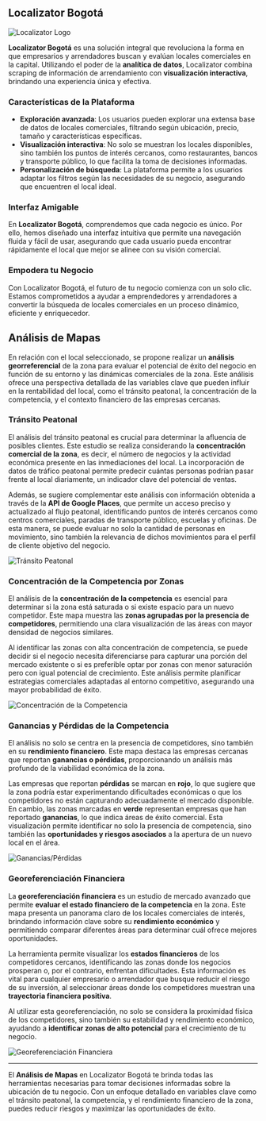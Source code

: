 ## Localizator Bogotá

![Localizator Logo](https://github.com/user-attachments/assets/5ca3de85-f468-4910-b493-40a02e3382df)

**Localizator Bogotá** es una solución integral que revoluciona la forma en que empresarios y arrendadores buscan y evalúan locales comerciales en la capital. Utilizando el poder de la **analítica de datos**, Localizator combina scraping de información de arrendamiento con **visualización interactiva**, brindando una experiencia única y efectiva.

### Características de la Plataforma

- **Exploración avanzada**: Los usuarios pueden explorar una extensa base de datos de locales comerciales, filtrando según ubicación, precio, tamaño y características específicas.
- **Visualización interactiva**: No solo se muestran los locales disponibles, sino también los puntos de interés cercanos, como restaurantes, bancos y transporte público, lo que facilita la toma de decisiones informadas.
- **Personalización de búsqueda**: La plataforma permite a los usuarios adaptar los filtros según las necesidades de su negocio, asegurando que encuentren el local ideal.

### Interfaz Amigable

En **Localizator Bogotá**, comprendemos que cada negocio es único. Por ello, hemos diseñado una interfaz intuitiva que permite una navegación fluida y fácil de usar, asegurando que cada usuario pueda encontrar rápidamente el local que mejor se alinee con su visión comercial.

### Empodera tu Negocio

Con Localizator Bogotá, el futuro de tu negocio comienza con un solo clic. Estamos comprometidos a ayudar a emprendedores y arrendadores a convertir la búsqueda de locales comerciales en un proceso dinámico, eficiente y enriquecedor.

## Análisis de Mapas

En relación con el local seleccionado, se propone realizar un **análisis georreferencial** de la zona para evaluar el potencial de éxito del negocio en función de su entorno y las dinámicas comerciales de la zona. Este análisis ofrece una perspectiva detallada de las variables clave que pueden influir en la rentabilidad del local, como el tránsito peatonal, la concentración de la competencia, y el contexto financiero de las empresas cercanas.

### Tránsito Peatonal

El análisis del tránsito peatonal es crucial para determinar la afluencia de posibles clientes. Este estudio se realiza considerando la **concentración comercial de la zona**, es decir, el número de negocios y la actividad económica presente en las inmediaciones del local. La incorporación de datos de tráfico peatonal permite predecir cuántas personas podrían pasar frente al local diariamente, un indicador clave del potencial de ventas.

Además, se sugiere complementar este análisis con información obtenida a través de la **API de Google Places**, que permite un acceso preciso y actualizado al flujo peatonal, identificando puntos de interés cercanos como centros comerciales, paradas de transporte público, escuelas y oficinas. De esta manera, se puede evaluar no solo la cantidad de personas en movimiento, sino también la relevancia de dichos movimientos para el perfil de cliente objetivo del negocio.

![Tránsito Peatonal](https://github.com/user-attachments/assets/be4adf71-0d82-44ac-977e-89512c56d961)

### Concentración de la Competencia por Zonas

El análisis de la **concentración de la competencia** es esencial para determinar si la zona está saturada o si existe espacio para un nuevo competidor. Este mapa muestra las **zonas agrupadas por la presencia de competidores**, permitiendo una clara visualización de las áreas con mayor densidad de negocios similares.

Al identificar las zonas con alta concentración de competencia, se puede decidir si el negocio necesita diferenciarse para capturar una porción del mercado existente o si es preferible optar por zonas con menor saturación pero con igual potencial de crecimiento. Este análisis permite planificar estrategias comerciales adaptadas al entorno competitivo, asegurando una mayor probabilidad de éxito.

![Concentración de la Competencia](https://github.com/user-attachments/assets/66718dbf-e645-4330-85a8-eedf7eaf2b79)

### Ganancias y Pérdidas de la Competencia

El análisis no solo se centra en la presencia de competidores, sino también en su **rendimiento financiero**. Este mapa destaca las empresas cercanas que reportan **ganancias o pérdidas**, proporcionando un análisis más profundo de la viabilidad económica de la zona.

Las empresas que reportan **pérdidas** se marcan en **rojo**, lo que sugiere que la zona podría estar experimentando dificultades económicas o que los competidores no están capturando adecuadamente el mercado disponible. En cambio, las zonas marcadas en **verde** representan empresas que han reportado **ganancias**, lo que indica áreas de éxito comercial. Esta visualización permite identificar no solo la presencia de competencia, sino también las **oportunidades y riesgos asociados** a la apertura de un nuevo local en el área.

![Ganancias/Pérdidas](https://github.com/user-attachments/assets/05b5c25c-c498-47e9-9cba-231f002371db)

### Georeferenciación Financiera

La **georeferenciación financiera** es un estudio de mercado avanzado que permite **evaluar el estado financiero de la competencia** en la zona. Este mapa presenta un panorama claro de los locales comerciales de interés, brindando información clave sobre su **rendimiento económico** y permitiendo comparar diferentes áreas para determinar cuál ofrece mejores oportunidades.

La herramienta permite visualizar los **estados financieros** de los competidores cercanos, identificando las zonas donde los negocios prosperan o, por el contrario, enfrentan dificultades. Esta información es vital para cualquier empresario o arrendador que busque reducir el riesgo de su inversión, al seleccionar áreas donde los competidores muestran una **trayectoria financiera positiva**.

Al utilizar esta georeferenciación, no solo se considera la proximidad física de los competidores, sino también su estabilidad y rendimiento económico, ayudando a **identificar zonas de alto potencial** para el crecimiento de tu negocio.

![Georeferenciación Financiera](https://github.com/user-attachments/assets/48c7f493-8a53-4427-9f62-f10f95e70185)

---

El **Análisis de Mapas** en Localizator Bogotá te brinda todas las herramientas necesarias para tomar decisiones informadas sobre la ubicación de tu negocio. Con un enfoque detallado en variables clave como el tránsito peatonal, la competencia, y el rendimiento financiero de la zona, puedes reducir riesgos y maximizar las oportunidades de éxito.

